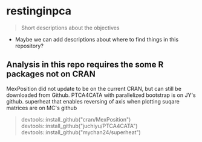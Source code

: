 # restinginpca

> Short descriptions about the objectives

+ Maybe we can add descriptions about where to find things in this repository?

## Analysis in this repo requires the some R packages not on CRAN
MexPosition did not update to be on the current CRAN, but can still be downloaded from Github. 
PTCA4CATA with parallelized bootstrap is on JY's github. 
superheat that enables reversing of axis when plotting suqare matrices are on MC's github

> devtools::install_github("cran/MexPosition")
> devtools::install_github("juchiyu/PTCA4CATA")
> devtools::install_github("mychan24/superheat")

